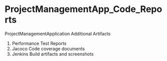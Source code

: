 # ProjectManagementApp_Code_Reports
ProjectManagementApplication Additional Artifacts

1) Performance Test Reports
2) Jacoco Code coverage documents
3) Jenkins Build artifacts and screenshots
